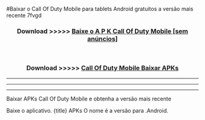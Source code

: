 #Baixar o Call Of Duty Mobile   para tablets Android gratuitos a versão mais recente 7fvgd


<div align="center">
<h3>Download >>>>> <a href="https://pt-web.web.app/?pt= Call Of Duty Mobile ">Baixe o A P K Call Of Duty Mobile  [sem anúncios]</a></h3><br>

<h3>Download >>>>> <a href="https://pt-web.web.app/?pt= Call Of Duty Mobile ">Call Of Duty Mobile  Baixar APKs</a></h3>
</div>

----------------------------------------------------------

----------------------------------------------------------

----------------------------------------------------------

Baixar APKs Call Of Duty Mobile  e obtenha a versão mais recente

Baixe o aplicativo. {title} APKs O nome é a versão para .Android.


